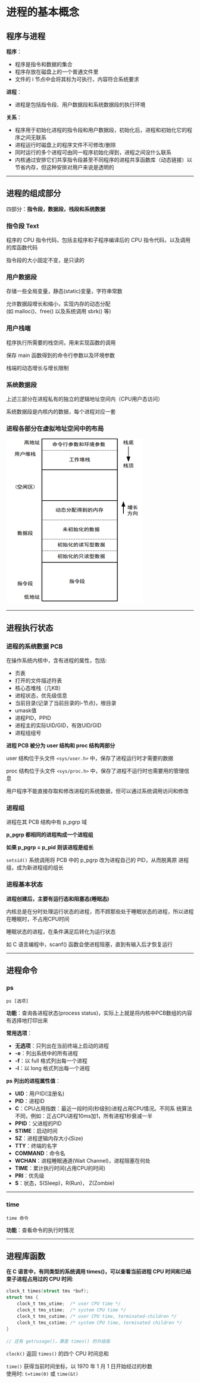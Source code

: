 # 进程的基本概念
## 程序与进程
**程序**：  
* 程序是指令和数据的集合  
* 程序存放在磁盘上的一个普通文件里  
* 文件的 i 节点中会将其标为可执行，内容符合系统要求  

**进程**：  
* 进程是包括指令段、用户数据段和系统数据段的执行环境  

**关系**：  
* 程序用于初始化进程的指令段和用户数据段，初始化后，进程和初始化它的程序之间无联系  
* 进程运行时磁盘上的程序文件不可修改/删除  
* 同时运行的多个进程可由同一程序初始化得到，进程之间没什么联系  
* 内核通过安排它们共享指令段甚至不同程序的进程共享函数库（动态链接）以节省内存，但这种安排对用户来说是透明的  

-------------
## 进程的组成部分
四部分：**指令段，数据段，栈段和系统数据**  

### 指令段 Text
程序的 CPU 指令代码，包括主程序和子程序编译后的 CPU 指令代码，以及调用的库函数代码  

指令段的大小固定不变，是只读的  

### 用户数据段
存储一些全局变量，静态(static)变量，字符串常数  

允许数据段增长和缩小，实现内存的动态分配  
(如 malloc()、free() 以及系统调用 sbrk() 等)

### 用户栈端
程序执行所需要的栈空间，用来实现函数的调用  

保存 main 函数得到的命令行参数以及环境参数  

栈端的动态增长与增长限制  

### 系统数据段
上述三部分在进程私有的独立的逻辑地址空间内（CPU用户态访问）  

系统数据段是内核内的数据，每个进程对应一套  

### 进程各部分在虚拟地址空间中的布局
![进程虚拟地址空间布局](../img/进程布局.png)  

--------------------
## 进程执行状态
### 进程的系统数据 PCB
在操作系统内核中，含有进程的属性，包括:
* 页表  
* 打开的文件描述符表  
* 核心态堆栈（几KB）  
* 进程状态，优先级信息  
* 当前目录(记录了当前目录的i-节点)，根目录  
* umask值  
* 进程PID，PPID  
* 进程主的实际UID/GID，有效UID/GID  
* 进程组组号  

**进程 PCB 被分为 user 结构和 proc 结构两部分**  

user 结构位于头文件 `<sys/user.h>` 中，保存了进程运行时才需要的数据  

proc 结构位于头文件 `<sys/proc.h>` 中，保存了进程不运行时也需要用的管理信息  

用户程序不能直接存取和修改进程的系统数据，但可以通过系统调用访问和修改  

### 进程组
进程在其 PCB 结构中有 p_pgrp 域  

**p_pgrp 都相同的进程构成一个进程组**  

**如果 p_pgrp = p_pid 则该进程是组长**  

`setsid()` 系统调用将 PCB 中的 p_pgrp 改为进程自己的 PID，从而脱离原
进程组，成为新进程组的组长  

### 进程基本状态
**进程创建后，主要有运行态和阻塞态(睡眠态)**  

内核总是在分时处理运行状态的进程，而不顾那些处于睡眠状态的进程，所以进程在睡眠时，不占用CPU时间  

睡眠状态的进程，在条件满足后转化为运行状态  

如 C 语言编程中，scanf() 函数会使进程阻塞，直到有输入后才恢复运行  

---------------
## 进程命令
### ps
``` Shell
ps [选项]
```

**功能**：查询各进程状态(process status)，实际上上就是将内核中PCB数组的内容有选择地打印出来  

**常用选项**：
* **无选项**：只列出在当前终端上启动的进程  
* **-e**：列出系统中的所有进程  
* **-f**：以 full 格式列出每一个进程  
* **-l**：以 long 格式列出每一个进程  

**ps 列出的进程属性值**：  
* **UID**：用户ID(注册名)  
* **PID**：进程ID  
* **C**：CPU占用指数：最近一段时间(秒级别)进程占用CPU情况。不同系
统算法不同，例如：正占CPU进程10ms加1，所有进程1秒衰减一半  
* **PPID**：父进程的PID  
* **STIME**：启动时间  
* **SZ**：进程逻辑内存大小(Size)  
* **TTY**：终端的名字  
* **COMMAND**：命令名  
* **WCHAN**：进程睡眠通道(Wait Channel)，进程阻塞在何处  
* **TIME**：累计执行时间(占用CPU的时间)  
* **PRI**：优先级  
* **S**：状态，S(Sleep)，R(Run)， Z(Zombie)  

--------------------
### time
``` Shell
time 命令
```

**功能**：查看命令的执行时情况  

------------------
## 进程库函数

**在 C 语言中，有同类型的系统调用 times()，可以查看当前进程 CPU 时间和已结束子进程占用过的 CPU 时间**:  
``` C
clock_t times(struct tms *buf);
struct tms {
    clock_t tms_utime;  /* user CPU time */
    clock_t tms_stime;  /* system CPU time */
    clock_t tms_cutime; /* user CPU time, terminated-children */
    clock_t tms_cstime; /* system CPU time, terminated children */
}

// 还有 getrusage()，算是 times() 的升级版
```

`clock()` 返回 `times()` 的四个 CPU 时间总和  

`time()` 获得当前时间坐标，以 1970 年 1 月 1 日开始经过的秒数  
使用时: `t=time(0)` 或 `time(&t)`  

